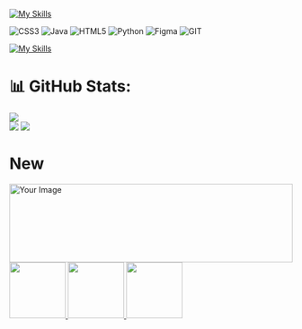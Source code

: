 [![My Skills](https://skillicons.dev/icons?i=cpp,java,python,git,html,css,figma)](https://skillicons.dev)

![CSS3](https://img.shields.io/badge/css3-%231572B6.svg?style=for-the-badge&logo=css3&logoColor=white) ![Java](https://img.shields.io/badge/java-%23ED8B00.svg?style=for-the-badge&logo=java&logoColor=white) ![HTML5](https://img.shields.io/badge/html5-%23E34F26.svg?style=for-the-badge&logo=html5&logoColor=white) ![Python](https://img.shields.io/badge/python-3670A0?style=for-the-badge&logo=python&logoColor=ffdd54) 	![Figma](https://img.shields.io/badge/figma-%23F24E1E.svg?style=for-the-badge&logo=figma&logoColor=white) ![GIT](https://img.shields.io/badge/Git-fc6d26?style=for-the-badge&logo=git&logoColor=white)

[![My Skills](https://skillicons.dev/icons?i=java,kotlin,nodejs,figma&theme=light)](https://skillicons.dev)

# 📊 GitHub Stats:
![](https://github-readme-stats.vercel.app/api/top-langs/?username=kushal7201&theme=nightowl&hide_border=false&include_all_commits=false&count_private=false&layout=compact) <br/>
![](https://github-readme-stats.vercel.app/api?username=kushal7201&theme=nightowl&hide_border=false&include_all_commits=false&count_private=false) 
![](https://github-readme-streak-stats.herokuapp.com/?user=kushal7201&theme=nightowl&hide_border=false)

# New
<img src="https://github-readme-streak-stats.herokuapp.com/?user=kushal7201&theme=nightowl&hide_border=false" alt="Your Image" style="width: 100%; height: 10em;"><br/>
<a href="https://github.com/kushal7201">
  <img height="100em" src="https://github-readme-stats.vercel.app/api?username=kushal7201&theme=nightowl&hide_border=false&include_all_commits=false&count_private=false" />
  <img height="100em" src="https://github-readme-stats.vercel.app/api/top-langs/?username=kushal7201&theme=nightowl&hide_border=false&include_all_commits=false&count_private=false&layout=compact" />
  <img height="100em" src="https://github-readme-streak-stats.herokuapp.com/?user=kushal7201&theme=nightowl&hide_border=false" />
  
</a>

